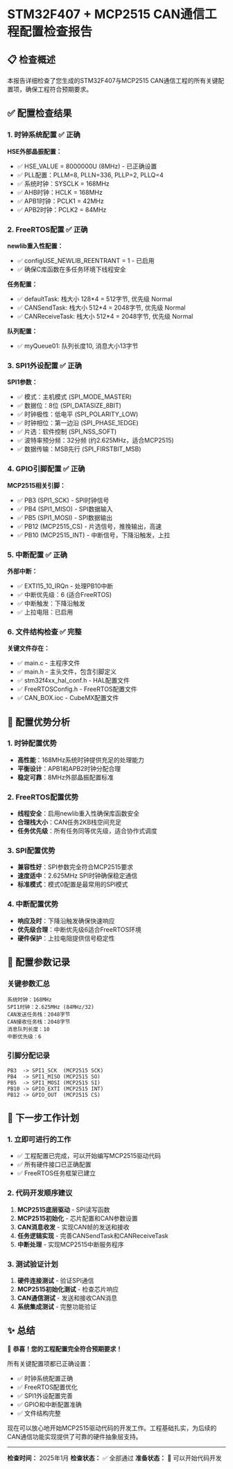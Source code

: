 # STM32F407 + MCP2515 CAN通信工程配置检查报告

## 📋 检查概述

本报告详细检查了您生成的STM32F407与MCP2515 CAN通信工程的所有关键配置项，确保工程符合预期要求。

## ✅ 配置检查结果

### 1. 时钟系统配置 ✅ **正确**

**HSE外部晶振配置：**
- ✅ HSE_VALUE = 8000000U (8MHz) - 已正确设置
- ✅ PLL配置：PLLM=8, PLLN=336, PLLP=2, PLLQ=4
- ✅ 系统时钟：SYSCLK = 168MHz
- ✅ AHB时钟：HCLK = 168MHz
- ✅ APB1时钟：PCLK1 = 42MHz
- ✅ APB2时钟：PCLK2 = 84MHz

### 2. FreeRTOS配置 ✅ **正确**

**newlib重入性配置：**
- ✅ configUSE_NEWLIB_REENTRANT = 1 - 已启用
- ✅ 确保C库函数在多任务环境下线程安全

**任务配置：**
- ✅ defaultTask: 栈大小 128*4 = 512字节, 优先级 Normal
- ✅ CANSendTask: 栈大小 512*4 = 2048字节, 优先级 Normal
- ✅ CANReceiveTask: 栈大小 512*4 = 2048字节, 优先级 Normal

**队列配置：**
- ✅ myQueue01: 队列长度10, 消息大小13字节

### 3. SPI1外设配置 ✅ **正确**

**SPI1参数：**
- ✅ 模式：主机模式 (SPI_MODE_MASTER)
- ✅ 数据位：8位 (SPI_DATASIZE_8BIT)
- ✅ 时钟极性：低电平 (SPI_POLARITY_LOW)
- ✅ 时钟相位：第一边沿 (SPI_PHASE_1EDGE)
- ✅ 片选：软件控制 (SPI_NSS_SOFT)
- ✅ 波特率预分频：32分频 (约2.625MHz，适合MCP2515)
- ✅ 数据传输：MSB先行 (SPI_FIRSTBIT_MSB)

### 4. GPIO引脚配置 ✅ **正确**

**MCP2515相关引脚：**
- ✅ PB3 (SPI1_SCK) - SPI时钟信号
- ✅ PB4 (SPI1_MISO) - SPI数据输入
- ✅ PB5 (SPI1_MOSI) - SPI数据输出
- ✅ PB12 (MCP2515_CS) - 片选信号，推挽输出，高速
- ✅ PB10 (MCP2515_INT) - 中断信号，下降沿触发，上拉

### 5. 中断配置 ✅ **正确**

**外部中断：**
- ✅ EXTI15_10_IRQn - 处理PB10中断
- ✅ 中断优先级：6 (适合FreeRTOS)
- ✅ 中断触发：下降沿触发
- ✅ 上拉电阻：已启用

### 6. 文件结构检查 ✅ **完整**

**关键文件存在：**
- ✅ main.c - 主程序文件
- ✅ main.h - 主头文件，包含引脚定义
- ✅ stm32f4xx_hal_conf.h - HAL配置文件
- ✅ FreeRTOSConfig.h - FreeRTOS配置文件
- ✅ CAN_BOX.ioc - CubeMX配置文件

## 🎯 配置优势分析

### 1. 时钟配置优势
- **高性能**：168MHz系统时钟提供充足的处理能力
- **平衡设计**：APB1和APB2时钟分配合理
- **稳定可靠**：8MHz外部晶振配置标准

### 2. FreeRTOS配置优势
- **线程安全**：启用newlib重入性确保库函数安全
- **合理栈大小**：CAN任务2KB栈空间充足
- **任务优先级**：所有任务同等优先级，适合协作式调度

### 3. SPI配置优势
- **兼容性好**：SPI参数完全符合MCP2515要求
- **速度适中**：2.625MHz SPI时钟确保稳定通信
- **标准模式**：模式0配置是最常用的SPI模式

### 4. 中断配置优势
- **响应及时**：下降沿触发确保快速响应
- **优先级合理**：中断优先级6适合FreeRTOS环境
- **硬件保护**：上拉电阻提供信号稳定性

## 📝 配置参数记录

### 关键参数汇总
```
系统时钟：168MHz
SPI1时钟：2.625MHz (84MHz/32)
CAN发送任务栈：2048字节
CAN接收任务栈：2048字节
消息队列长度：10
中断优先级：6
```

### 引脚分配记录
```
PB3  -> SPI1_SCK  (MCP2515 SCK)
PB4  -> SPI1_MISO (MCP2515 SO)
PB5  -> SPI1_MOSI (MCP2515 SI)
PB10 -> GPIO_EXTI (MCP2515 INT)
PB12 -> GPIO_OUT  (MCP2515 CS)
```

## 🚀 下一步工作计划

### 1. 立即可进行的工作
- ✅ 工程配置已完成，可以开始编写MCP2515驱动代码
- ✅ 所有硬件接口已正确配置
- ✅ FreeRTOS任务框架已建立

### 2. 代码开发顺序建议
1. **MCP2515底层驱动** - SPI读写函数
2. **MCP2515初始化** - 芯片配置和CAN参数设置
3. **CAN消息收发** - 实现CAN帧的发送和接收
4. **任务逻辑实现** - 完善CANSendTask和CANReceiveTask
5. **中断处理** - 实现MCP2515中断服务程序

### 3. 测试验证计划
1. **硬件连接测试** - 验证SPI通信
2. **MCP2515初始化测试** - 检查芯片响应
3. **CAN通信测试** - 发送和接收CAN消息
4. **系统集成测试** - 完整功能验证

## ✨ 总结

🎉 **恭喜！您的工程配置完全符合预期要求！**

所有关键配置项都已正确设置：
- ✅ 时钟系统配置正确
- ✅ FreeRTOS配置优化
- ✅ SPI1外设配置完善
- ✅ GPIO和中断配置准确
- ✅ 文件结构完整

现在可以放心地开始MCP2515驱动代码的开发工作。工程基础扎实，为后续的CAN通信功能实现提供了可靠的硬件抽象层支持。

---

**检查时间：** 2025年1月
**检查状态：** ✅ 全部通过
**准备状态：** 🚀 可以开始代码开发